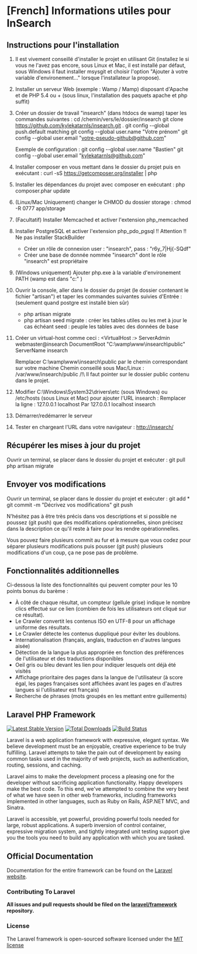 # [French] Informations utiles pour InSearch

## Instructions pour l'installation

1. Il est vivement conseillé d'installer le projet en utilisant Git (installez le si vous ne l'avez pas encore, sous Linux et Mac, il est installé par défaut, sous Windows il faut installer msysgit et choisir l'option "Ajouter à votre variable d'environement..." lorsque l'installateur la propose).

2. Installer un serveur Web (exemple : Wamp / Mamp) disposant d'Apache et de PHP 5.4 ou + (sous linux, l'installation des paquets apache et php suffit)

3. Créer un dossier de travail "insearch" (dans htdocs de wamp) taper les commandes suivantes :
	cd /chemin/vers/le/dossier/insearch
	git clone https://github.com/kylekatarnls/insearch.git .
	git config --global push.default matching
	git config --global user.name "Votre prénom"
	git config --global user.email "votre-pseudo-github@github.com"

	Exemple de configuration :
	git config --global user.name "Bastien"
	git config --global user.email "kylekatarnls@github.com"

4. Installer composer en vous mettant dans le dossier du projet puis en exécutant :
	curl -sS https://getcomposer.org/installer | php

5. Installer les dépendances du projet avec composer en exécutant :
	php composer.phar update

6. (Linux/Mac Uniquement) changer le CHMOD du dossier storage :
	chmod -R 0777 app/storage

7. (Facultatif) Installer Memcached et activer l'extension php_memcached

8. Installer PostgreSQL et activer l'extension php_pdo_pgsql
    !! Attention !!
        Ne pas installer StackBuilder
	- Créer un rôle de connexion user : "insearch", pass : "r6y_7|Hj{-SQdf"
	- Créer une base de donnée nommée "insearch" dont le rôle "insearch" est propriétaire

9. (Windows uniquement) Ajouter php.exe à la variable d'environement PATH (wamp est dans "c:\" )

10. Ouvrir la console, aller dans le dossier du projet (le dossier contenant le fichier "artisan") et taper les commandes suivantes suivies d'Entrée :
    (seulement quand postgre est installé bien sûr)
	- php artisan migrate
	- php artisan seed
	migrate : créer les tables utiles ou les met à jour le cas échéant
	seed : peuple les tables avec des données de base

11. Créer un virtual-host comme ceci :
	<VirtualHost *:*>
	ServerAdmin webmaster@insearch
	DocumentRoot "C:\wamp\www\insearch\public"
	ServerName insearch
	</VirtualHost>

	Remplacer C:\wamp\www\insearch\public par le chemin correspondant sur votre machine
	Chemin conseillé sous Mac/Linux : /var/www/insearch/public
	/!\ Il faut pointer sur le dossier public contenu dans le projet.

12. Modifier C:\Windows\System32\drivers\etc (sous Windows) ou /etc/hosts (sous Linux et Mac) pour ajouter l'URL insearch :
	Remplacer la ligne :
		127.0.0.1       localhost
	Par
		127.0.0.1       localhost insearch

13. Démarrer/redémarrer le serveur

14. Tester en chargeant l'URL dans votre navigateur :
[http://insearch/](http://insearch/)


## Récupérer les mises à jour du projet
Ouvrir un terminal, se placer dans le dossier du projet et exécuter :
	git pull
	php artisan migrate


## Envoyer vos modifications
Ouvrir un terminal, se placer dans le dossier du projet et exécuter :
	git add *
	git commit -m "Décrivez vos modifications"
	git push

N'hésitez pas à être très précis dans vos descriptions et si possible ne poussez (git push) que des modifications opérationnelles, sinon précisez dans la description ce qu'il reste à faire pour les rendre opérationnelles.

Vous pouvez faire plusieurs commit au fur et à mesure que vous codez pour séparer plusieurs modifications puis pousser (git push) plusieurs modifications d'un coup, ça ne pose pas de problème.


## Fonctionnalités additionnelles

Ci-dessous la liste des fonctionnalités qui peuvent compter pour les 10 points bonus du barème :
- À côté de chaque résultat, un compteur (gellule grise) indique le nombre clics effectué sur ce lien (combien de fois les utilisateurs ont cliqué sur ce résultat).
- Le Crawler convertit les contenus ISO en UTF-8 pour un affichage uniforme des résultats.
- Le Crawler détecte les contenus duppliqué pour éviter les doublons.
- Internationalisation (français, anglais, traduction en d'autres langues aisée)
- Détection de la langue la plus appropriée en fonction des préférences de l'utilisateur et des traductions disponibles
- Oeil gris ou bleu devant les lien pour indiquer lesquels ont déjà été visités
- Affichage prioritaire des pages dans la langue de l'utilisateur (à score égal, les pages françaises sont affichées avant les pages en d'autres langues si l'utilisateur est français)
- Recherche de phrases (mots groupés en les mettant entre guillements)


## Laravel PHP Framework

[![Latest Stable Version](https://poser.pugx.org/laravel/framework/version.png)](https://packagist.org/packages/laravel/framework) [![Total Downloads](https://poser.pugx.org/laravel/framework/d/total.png)](https://packagist.org/packages/laravel/framework) [![Build Status](https://travis-ci.org/laravel/framework.png)](https://travis-ci.org/laravel/framework)

Laravel is a web application framework with expressive, elegant syntax. We believe development must be an enjoyable, creative experience to be truly fulfilling. Laravel attempts to take the pain out of development by easing common tasks used in the majority of web projects, such as authentication, routing, sessions, and caching.

Laravel aims to make the development process a pleasing one for the developer without sacrificing application functionality. Happy developers make the best code. To this end, we've attempted to combine the very best of what we have seen in other web frameworks, including frameworks implemented in other languages, such as Ruby on Rails, ASP.NET MVC, and Sinatra.

Laravel is accessible, yet powerful, providing powerful tools needed for large, robust applications. A superb inversion of control container, expressive migration system, and tightly integrated unit testing support give you the tools you need to build any application with which you are tasked.

## Official Documentation

Documentation for the entire framework can be found on the [Laravel website](http://laravel.com/docs).

### Contributing To Laravel

**All issues and pull requests should be filed on the [laravel/framework](http://github.com/laravel/framework) repository.**

### License

The Laravel framework is open-sourced software licensed under the [MIT license](http://opensource.org/licenses/MIT)
